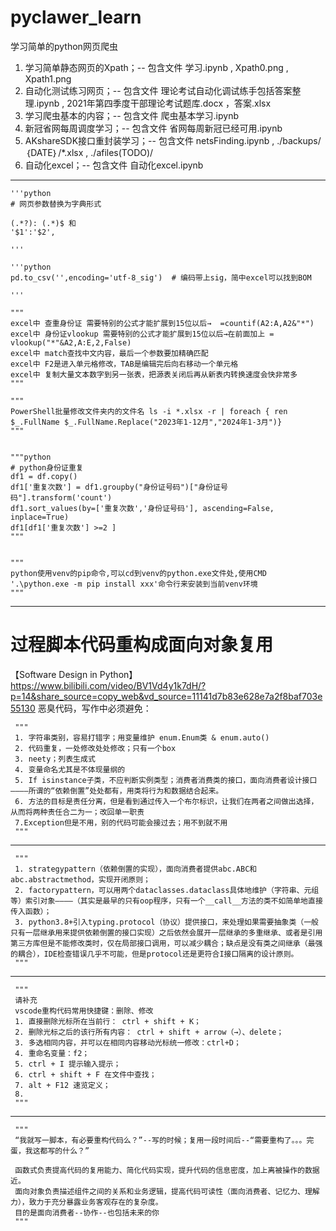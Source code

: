 # pyclawer_learn
 学习简单的python网页爬虫


1. 学习简单静态网页的Xpath；-- 包含文件 学习.ipynb , Xpath0.png , Xpath1.png
2. 自动化测试练习网页；-- 包含文件 理论考试自动化调试练手包括答案整理.ipynb , 2021年第四季度干部理论考试题库.docx ，答案.xlsx
3. 学习爬虫基本的内容；-- 包含文件 爬虫基本学习.ipynb
4. 新冠省网每周调度学习；-- 包含文件 省网每周新冠已经可用.ipynb
5. AKshareSDK接口重封装学习；-- 包含文件 netsFinding.ipynb , ./backups/｛DATE｝/*.xlsx , ./afiles(TODO)/
6. 自动化excel；-- 包含文件 自动化excel.ipynb


---
    '''python
    # 网页参数替换为字典形式

    (.*?): (.*)$ 和 
    '$1':'$2', 

    '''

    '''python
    pd.to_csv('',encoding='utf-8_sig')  # 编码带上sig，简中excel可以找到BOM

    '''

    """
    excel中 查重身份证 需要特别的公式才能扩展到15位以后→  =countif(A2:A,A2&"*")
    excel中 身份证vlookup 需要特别的公式才能扩展到15位以后→在前面加上 = vlookup("*"&A2,A:E,2,False)
    excel中 match查找中文内容，最后一个参数要加精确匹配
    excel中 F2是进入单元格修改，TAB是编辑完后向右移动一个单元格
    excel中 复制大量文本数字到另一张表，把源表关闭后再从新表内转换速度会快非常多
    """
    
    """
    PowerShell批量修改文件夹内的文件名 ls -i *.xlsx -r | foreach { ren $_.FullName $_.FullName.Replace("2023年1-12月","2024年1-3月")}
    """
    
    
    """python
    # python身份证重复
    df1 = df.copy()
    df1['重复次数'] = df1.groupby("身份证号码")["身份证号码"].transform('count')    
    df1.sort_values(by=['重复次数','身份证号码'], ascending=False, inplace=True)
    df1[df1['重复次数'] >=2 ]
    """


    """
    python使用venv的pip命令,可以cd到venv的python.exe文件处,使用CMD '.\python.exe -m pip install xxx'命令行来安装到当前venv环境
    """

---

# 过程脚本代码重构成面向对象复用

【Software Design in Python】 https://www.bilibili.com/video/BV1Vd4y1k7dH/?p=14&share_source=copy_web&vd_source=11141d7b83e628e7a2f8baf703e55130
     恶臭代码，写作中必须避免：

     """
     1. 字符串类别，容易打错字；用变量维护 enum.Enum类 & enum.auto()
     2. 代码重复，一处修改处处修改；只有一个box
     3. neety；列表生成式
     4. 变量命名尤其是不体现量纲的
     5. If isinstance子类，不应判断实例类型；消费者消费类的接口，面向消费者设计接口————所谓的“依赖倒置”处处都有，用类将行为和数据结合起来。
     6. 方法的目标是责任分离，但是看到通过传入一个布尔标识，让我们在两者之间做出选择，从而将两种责任合二为一；改回单一职责
     7.Exception但是不用，别的代码可能会接过去；用不到就不用
     """

---

     """
     1. strategypattern（依赖倒置的实现），面向消费者提供abc.ABC和abc.abstractmethod，实现开闭原则；
     2. factorypattern，可以用两个dataclasses.dataclass具体地维护（字符串、元组等）索引对象————（其实是最早的只有oop程序，只有一个__call__方法的类不如简单地直接传入函数）；
     3. python3.8+引入typing.protocol（协议）提供接口，来处理如果需要抽象类（一般只有一层继承用来提供依赖倒置的接口实现）之后依然会展开一层继承的多重继承、或者是引用第三方库但是不能修改类时，仅在局部接口调用，可以减少耦合；缺点是没有类之间继承（最强的耦合），IDE检查错误几乎不可能，但是protocol还是更符合I接口隔离的设计原则。
     """

---

     """
     请补充
     vscode重构代码常用快捷键：删除、修改
     1. 直接删除光标所在当前行： ctrl + shift + K；
     2. 删除光标之后的该行所有内容： ctrl + shift + arrow（→）、delete；
     3. 多选相同内容，并可以在相同内容移动光标统一修改：ctrl+D；
     4. 重命名变量：f2；
     5. ctrl + I 提示输入提示；
     6. ctrl + shift + F 在文件中查找；
     7. alt + F12 速览定义；
     8. 
     """

---

     """
     “我就写一脚本，有必要重构代码么？”--写的时候；复用一段时间后--“需要重构了。。。完蛋，我这都写的什么？”
     
     函数式负责提高代码的复用能力、简化代码实现，提升代码的信息密度，加上离被操作的数据近。
     面向对象负责描述组件之间的关系和业务逻辑，提高代码可读性（面向消费者、记忆力、理解力），致力于充分暴露业务客观存在的复杂度。
     目的是面向消费者--协作--也包括未来的你
     """
